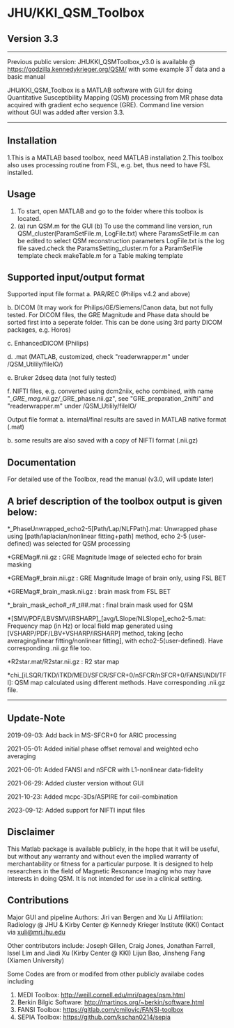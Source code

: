 # JHU/KKI_QSM_Toolbox

## Version 3.3

*************************************************************
Previous public version:
JHUKKI_QSMToolbox_v3.0 is available @ https://godzilla.kennedykrieger.org/QSM/
with some example 3T data and a basic manual


JHU/KKI_QSM_Toolbox is a MATLAB software with GUI for doing Quantitative Susceptibility Mapping (QSM) processing from MR phase data acquired with gradient echo sequence (GRE). Command line version without GUI was added after version 3.3.
*************************************************************

## Installation
1.This is a MATLAB based toolbox, need MATLAB installation
2.This toolbox also uses processing routine from FSL, e.g. bet, thus need to have FSL installed.

## Usage 
1. To start, open MATLAB and go to the folder where this toolbox is located.
2. (a) run QSM.m for the GUI
   (b) To use the command line version, run QSM_cluster(ParamSetFile.m, LogFile.txt)
   where ParamsSetFile.m can be edited to select QSM reconstruction parameters
   LogFile.txt is the log file saved.check the ParamsSetting_cluster.m for a ParamSetFile template
check makeTable.m for a Table making template

## Supported input/output format 
Supported input file format
a. PAR/REC (Philips v4.2 and above)

b. DICOM (It may work for Philips/GE/Siemens/Canon data, but not fully tested. For DICOM files, the GRE Magnitude and Phase data should be sorted first into a seperate folder. This can be done using 3rd party DICOM packages, e.g. Horos) 

c. EnhancedDICOM (Philips) 

d. .mat (MATLAB, customized, check "readerwrapper.m" under /QSM_Utilily/fileIO/)

e. Bruker 2dseq data (not fully tested)

f. NIFTI files, e.g. converted using dcm2niix, echo combined, with name "*_GRE_mag.nii.gz/*_GRE_phase.nii.gz", see "GRE_preparation_2nifti" and "readerwrapper.m" under /QSM_Utilily/fileIO/

Output file format
a. internal/final results are saved in MATLAB native format (.mat)

b. some results are also saved with a copy of NIFTI format (.nii.gz)


## Documentation
For detailed use of the Toolbox, read the manual (v3.0, will update later)

## A brief description of the toolbox output is given below:
*_PhaseUnwrapped_echo2-5[Path/Lap/NLFPath].mat: Unwrapped phase using [path/laplacian/nonlinear fitting+path] method, echo 2-5 (user-defined) was selected for QSM processing

*GREMag#.nii.gz 			: GRE Magnitude Image of selected echo for brain masking

*GREMag#_brain.nii.gz		: GRE Magnitude Image of brain only, using FSL BET

*GREMag#_brain_mask.nii.gz	: brain mask from FSL BET

*_brain_mask_echo#_r#_t##.mat	: final brain mask used for QSM

*[SMV/PDF/LBVSMV/iRSHARP]_[avg/LSlope/NLSlope]_echo2-5.mat: Frequency map (in Hz) or local field map generated using [VSHARP/PDF/LBV+VSHARP/iRSHARP] method, taking [echo averaging/linear fitting/nonlinear fitting], with echo2-5(user-defined). Have corresponding .nii.gz file too.

*R2star.mat/R2star.nii.gz	: R2 star map

*chi_[iLSQR/TKD/iTKD/MEDI/SFCR/SFCR+0/nSFCR/nSFCR+0/FANSI/NDI/TFI]: QSM map calculated using different methods. Have corresponding .nii.gz file.

--------------------------------------------------------------

## Update-Note
2019-09-03: Add back in MS-SFCR+0 for ARIC processing

2021-05-01: Added initial phase offset removal and weighted echo averaging

2021-06-01: Added FANSI and nSFCR with L1-nonlinear data-fidelity

2021-06-29: Added cluster version without GUI

2021-10-23: Added mcpc-3Ds/ASPIRE for coil-combination

2023-09-12: Added support for NIFTI input files

## Disclaimer
This Matlab package is available publicly, in the hope that it will be useful, but without any warranty and without even the implied warranty of merchantability or fitness for a particular purpose. It is designed to help researchers in the field of Magnetic Resonance Imaging who may have interests in doing QSM. It is not intended for use in a clinical setting.

## Contributions
Major GUI and pipeline Authors: 
 Jiri van Bergen and Xu Li
 Affiliation: Radiology @ JHU & Kirby Center @ Kennedy Krieger Institute (KKI)
 Contact via xuli@mri.jhu.edu
 
 Other contributors include:
 Joseph Gillen, Craig Jones, Jonathan Farrell, Issel Lim and Jiadi Xu (Kirby Center @ KKI)
 Lijun Bao, Jinsheng Fang (Xiamen University)
 
 Some Codes are from or modifed from other publicly availabe codes including
 1. MEDI Toolbox:		http://weill.cornell.edu/mri/pages/qsm.html
 2. Berkin Bilgic Software: 	http://martinos.org/~berkin/software.html
 3. FANSI Toolbox: 		https://gitlab.com/cmilovic/FANSI-toolbox
 4. SEPIA Toolbox:      https://github.com/kschan0214/sepia

